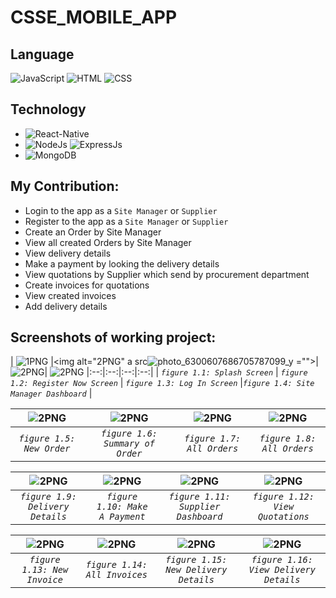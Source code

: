 # CSSE_MOBILE_APP
## Language 

![JavaScript](https://img.shields.io/badge/Language-JavaScript-orange)
![HTML](https://img.shields.io/badge/Language-HTML-green)
![CSS](https://img.shields.io/badge/Language-CSS-blue)
<!-- ![Design](https://img.shields.io/badge/Design-MaterialUI-blue) -->

## Technology 
* ![React-Native](https://img.shields.io/badge/FrontEnd-React_Native-purple)
* ![NodeJs](https://img.shields.io/badge/BackEnd-Node_JS-green) ![ExpressJs](https://img.shields.io/badge/BackEnd-Express_JS-green)
* ![MongoDB](https://img.shields.io/badge/Database-MongoDB-green)

## My Contribution:
* Login to the app as a `Site Manager` or `Supplier`
* Register to the app as a `Site Manager` or `Supplier`
* Create an Order by Site Manager 
* View all created Orders by Site Manager
* View delivery details 
* Make a payment by looking the delivery details
* View quotations by Supplier which send by procurement department
* Create invoices for quotations
* View created invoices
* Add delivery details

## Screenshots of working project:

| <img alt="1PNG" src="https://user-images.githubusercontent.com/57215584/138205597-08911193-b42d-430e-9972-b1d9e8c4fa5d.png"> |<img  alt="2PNG" a src![photo_6300607686705787099_y](https://user-images.githubusercontent.com/86770967/201162335-3bc57d6a-aa68-4fd1-ac53-ea4929e44bed.jpg)
="">| <img  alt="2PNG" a src="https://user-images.githubusercontent.com/57215584/138205897-e245c865-499d-458b-8550-a3b859a0cf5c.png">| <img  alt="2PNG" a src="https://user-images.githubusercontent.com/57215584/138206064-785c3402-26b7-4bea-841b-f3369bd88844.png">
|:--:|:--:|:--:|:--:|
| *`figure 1.1: Splash Screen`* | *`figure 1.2: Register Now Screen`* | *`figure 1.3: Log In Screen`* |*`figure 1.4: Site Manager Dashboard`* |

| <img  alt="2PNG" src="https://user-images.githubusercontent.com/57215584/138206605-9f06f8be-f3ad-47e0-8fdc-bc0118cc4312.png"> | <img  alt="2PNG" src="https://user-images.githubusercontent.com/57215584/138206741-da620513-9a27-4697-9809-32df054234c0.png"> | <img alt="2PNG"  src="https://user-images.githubusercontent.com/57215584/138206986-dedae83a-f2f2-42eb-8f79-18df3f760b29.png">| <img alt="2PNG"  src="https://user-images.githubusercontent.com/57215584/138207107-4d02d421-50d2-4eac-bbd4-8c8053956511.png">
|:--:|:--:|:--:|:--:|
| *`figure 1.5: New Order`* |*`figure 1.6: Summary of Order`* |*`figure 1.7: All Orders`* |*`figure 1.8: All Orders`* |

| <img  alt="2PNG" src="https://user-images.githubusercontent.com/57215584/138207187-ddac1ddd-a8c2-4d40-b578-ac460be7a32c.png"> | <img  alt="2PNG" src="https://user-images.githubusercontent.com/57215584/138207935-2d6171f5-8aac-4b93-b06b-1ac33bccfaae.png"> | <img  alt="2PNG" src="https://user-images.githubusercontent.com/57215584/138208096-88ede3b5-8600-47bb-afa0-e6c1d8aaeaa1.png"> | <img  alt="2PNG" src="https://user-images.githubusercontent.com/57215584/138208342-fdbbf1b1-39c9-4f78-b14b-e281ddbb25cf.png">
|:--:|:--:|:--:|:--:|
|*`figure 1.9: Delivery Details`* |*`figure 1.10: Make A Payment`* |*`figure 1.11: Supplier Dashboard`* |*`figure 1.12: View Quotations`* |

| <img  alt="2PNG" src="https://user-images.githubusercontent.com/57215584/138208492-ad5e1870-9426-4672-aa14-e360ea14e26a.png"> | <img  alt="2PNG" src="https://user-images.githubusercontent.com/57215584/138208636-f867d897-30ff-4cba-98de-3b21ee9dca44.png"> | <img  alt="2PNG" src="https://user-images.githubusercontent.com/57215584/138208744-db7a586c-7ffd-448f-829f-8688b82a9aca.png"> | <img  alt="2PNG" src="https://user-images.githubusercontent.com/57215584/138208875-d256c736-2400-4f46-9fac-cf48643aca20.png">
|:--:|:--:|:--:|:--:|
|*`figure 1.13: New Invoice`* |*`figure 1.14: All Invoices`* |*`figure 1.15: New Delivery Details`* |*`figure 1.16: View Delivery Details`* |
